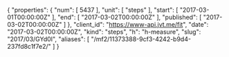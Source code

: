 {
  "properties": {
    "num": [
      5437
    ],
    "unit": [
      "steps"
    ],
    "start": [
      "2017-03-01T00:00:00Z"
    ],
    "end": [
      "2017-03-02T00:00:00Z"
    ],
    "published": [
      "2017-03-02T00:00:00Z"
    ]
  },
  "client_id": "https://www-api.jvt.me/fit",
  "date": "2017-03-02T00:00:00Z",
  "kind": "steps",
  "h": "h-measure",
  "slug": "2017/03/GYd0I",
  "aliases": [
    "/mf2/11373388-9cf3-4242-b9d4-237fd8c1f7e2/"
  ]
}
